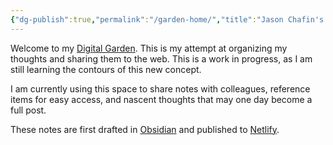 ```yaml
---
{"dg-publish":true,"permalink":"/garden-home/","title":"Jason Chafin's Digital Garden","hide":true,"tags":["gardenEntry"],"created":"2024-09-16T13:57:29.695-07:00","updated":"2024-09-19T10:29:58.375-07:00"}
---
```


Welcome to my [Digital Garden](https://maggieappleton.com/garden-history). This is my attempt at organizing my thoughts and sharing them to the web. This  is a work in progress, as I am still learning the contours of this new concept. 

I am currently using this space to share notes with colleagues, reference items for easy access, and nascent thoughts that may one day become a full post. 

These notes are first drafted in [Obsidian](https://obsidian.md/) and published to [Netlify](https://www.netlify.com/).
